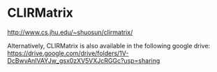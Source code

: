 # CLIRMatrix
http://www.cs.jhu.edu/~shuosun/clirmatrix/

Alternatively, CLIRMatrix is also available in the following google drive:
https://drive.google.com/drive/folders/1V-DcBwvAnlVAYJw_gsx0zXV5VXJcRGGc?usp=sharing
